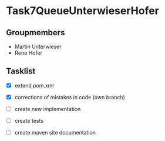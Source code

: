 # Task7QueueUnterwieserHofer

## Groupmembers

- Martin Unterwieser
- Rene Hofer  

## Tasklist

- [X] extend pom.xml  
  
- [X] corrections of mistakes in code (own branch)  

- [ ] create new implementation  

- [ ] create tests  

- [ ] create maven site documentation
